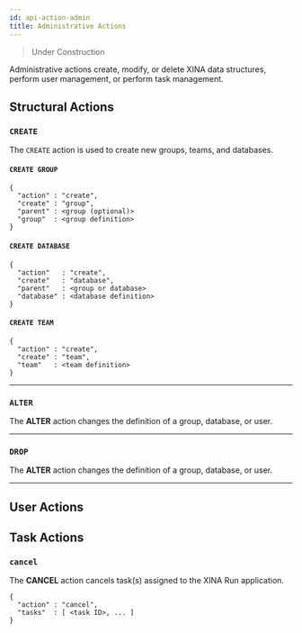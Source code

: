 ```yaml
---
id: api-action-admin
title: Administrative Actions
---
```


> Under Construction

Administrative actions create, modify, or delete XINA data structures, perform user management, or perform task management.

## Structural Actions

### `CREATE`

The `CREATE` action is used to create new groups, teams, and databases.

#### `CREATE GROUP`
```
{
  "action" : "create",
  "create" : "group",
  "parent" : <group (optional)>
  "group"  : <group definition>
}
```

#### `CREATE DATABASE`
```
{
  "action"   : "create",
  "create"   : "database",
  "parent"   : <group or database>
  "database" : <database definition>
}
```


#### `CREATE TEAM`
```
{
  "action" : "create",
  "create" : "team",
  "team"   : <team definition>
}
```



---


### `ALTER`

The **ALTER** action changes the definition of a group, database, or user.

---

### `DROP`

The **ALTER** action changes the definition of a group, database, or user.

---

## User Actions


## Task Actions


### `cancel`

The **CANCEL** action cancels task(s) assigned to the XINA Run application.

```
{
  "action" : "cancel",
  "tasks"  : [ <task ID>, ... ]
}
```